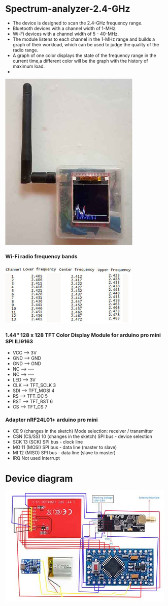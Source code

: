 # Spectrum-analyzer-2.4-GHz
* The device is designed to scan the 2.4-GHz frequency range.
* Bluetooth devices with a channel width of 1-MHz.
* Wi-Fi devices with a channel width of 5 - 40-MHz.
* The module listens to each channel in the 1-MHz range and builds a graph of their workload, which can be used to judge the quality of the radio range.
* A graph of one color displays the state of the frequency range in the current time,a different color will be the graph with the history of maximum load.
*

![Arduino Pro Mini](Scanner4.jpg)

### Wi-Fi radio frequency bands
![Wi-Fi radio frequency bands](chh.jpg)


### 1.44" 128 x 128 TFT Color Display Module for arduino pro mini SPI ILI9163
* VCC  -->  3V        
* GND  -->  GND       
* GND  -->  GND
* NC   -->  ---
* NC   -->  ---
* LED  -->  3V        
* CLK  -->  TFT_SCLK   3 
* SDI  -->  TFT_MOSI   4  
* RS   -->  TFT_DC     5 
* RST  -->  TFT_RST    6      
* CS   -->  TFT_CS     7

### Adapter nRF24L01+ arduino pro mini
* CE           9 (changes in the sketch) Mode selection: receiver / transmitter
* CSN (CS/SS) 10 (changes in the sketch) SPI bus - device selection
* SCK         13 (SCK) SPI bus - clock line
* MO          11 (MOSI) SPI bus - data line (master to slave)
* MI          12 (MISO) SPI bus - data line (slave to master)
* IRQ         Not used Interrupt

# Device diagram
![Arduino Pro Mini](SH.jpg)
